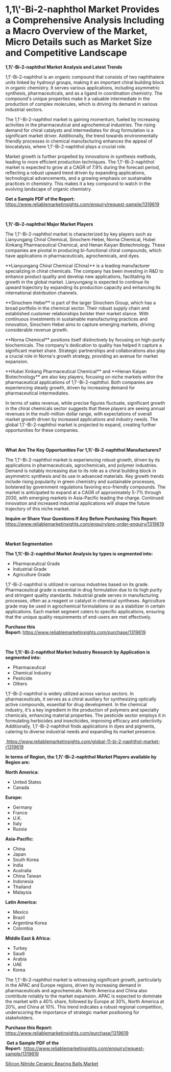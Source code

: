 <p><h1>1,1\'-Bi-2-naphthol Market Provides a Comprehensive Analysis Including a Macro Overview of the Market, Micro Details such as Market Size and Competitive Landscape</h1></p><p><strong>1,1\'-Bi-2-naphthol Market Analysis and Latest Trends</strong></p>
<p><p>1,1'-Bi-2-naphthol is an organic compound that consists of two naphthalene units linked by hydroxyl groups, making it an important chiral building block in organic chemistry. It serves various applications, including asymmetric synthesis, pharmaceuticals, and as a ligand in coordination chemistry. The compound's unique properties make it a valuable intermediate in the production of complex molecules, which is driving its demand in various industrial sectors.</p><p>The 1,1'-Bi-2-naphthol market is gaining momentum, fueled by increasing activities in the pharmaceutical and agrochemical industries. The rising demand for chiral catalysts and intermediates for drug formulation is a significant market driver. Additionally, the trend towards environmentally friendly processes in chemical manufacturing enhances the appeal of biocatalysis, where 1,1'-Bi-2-naphthol plays a crucial role.</p><p>Market growth is further propelled by innovations in synthesis methods, leading to more efficient production techniques. The 1,1'-Bi-2-naphthol market is expected to grow at a CAGR of 7.9% during the forecast period, reflecting a robust upward trend driven by expanding applications, technological advancements, and a growing emphasis on sustainable practices in chemistry. This makes it a key compound to watch in the evolving landscape of organic chemistry.</p></p>
<p><strong>Get a Sample PDF of the Report:&nbsp;</strong> <a href="https://www.reliablemarketinsights.com/enquiry/request-sample/1319619?utm_campaign=2636&utm_medium=2&utm_source=Github&utm_content=ia&utm_term=29032025&utm_id=11-bi-2-naphthol">https://www.reliablemarketinsights.com/enquiry/request-sample/1319619</a></p>
<p>&nbsp;</p>
<p><strong>1,1\'-Bi-2-naphthol Major Market Players</strong></p>
<p><p>The 1,1'-Bi-2-naphthol market is characterized by key players such as Lianyungang Chiral Chemical, Sinochem Hebei, Norna Chemical, Hubei Xinkang Pharmaceutical Chemical, and Henan Kaiyan Biotechnology. These companies are pivotal in producing bi-functional chiral compounds, which have applications in pharmaceuticals, agrochemicals, and dyes.</p><p>**Lianyungang Chiral Chemical (China)** is a leading manufacturer specializing in chiral chemicals. The company has been investing in R&D to enhance product quality and develop new applications, facilitating its growth in the global market. Lianyungang is expected to continue its upward trajectory by expanding its production capacity and enhancing its international distribution channels.</p><p>**Sinochem Hebei** is part of the larger Sinochem Group, which has a broad portfolio in the chemical sector. Their robust supply chain and established customer relationships bolster their market stance. With continuous investments in sustainable manufacturing practices and innovation, Sinochem Hebei aims to capture emerging markets, driving considerable revenue growth.</p><p>**Norna Chemical** positions itself distinctively by focusing on high-purity biochemicals. The company's dedication to quality has helped it capture a significant market share. Strategic partnerships and collaborations also play a crucial role in Norna's growth strategy, providing an avenue for market expansion.</p><p>**Hubei Xinkang Pharmaceutical Chemical** and **Henan Kaiyan Biotechnology** are also key players, focusing on niche markets within the pharmaceutical applications of 1,1'-Bi-2-naphthol. Both companies are experiencing steady growth, driven by increasing demand for pharmaceutical intermediates.</p><p>In terms of sales revenue, while precise figures fluctuate, significant growth in the chiral chemicals sector suggests that these players are seeing annual revenues in the multi-million dollar range, with expectations of overall market growth driven by increased applications and industry needs. The global 1,1'-Bi-2-naphthol market is projected to expand, creating further opportunities for these companies.</p></p>
<p>&nbsp;</p>
<p><strong>What Are The Key Opportunities For 1,1\'-Bi-2-naphthol Manufacturers?</strong></p>
<p><p>The 1,1'-Bi-2-naphthol market is experiencing robust growth, driven by its applications in pharmaceuticals, agrochemicals, and polymer industries. Demand is notably increasing due to its role as a chiral building block in asymmetric synthesis and its use in advanced materials. Key growth trends include rising popularity in green chemistry and sustainable processes, bolstered by government regulations favoring eco-friendly compounds. The market is anticipated to expand at a CAGR of approximately 5-7% through 2030, with emerging markets in Asia-Pacific leading the charge. Continued innovation and increased industrial applications will shape the future trajectory of this niche market.</p></p>
<p><strong>Inquire or Share Your Questions If Any Before Purchasing This Report:</strong> <a href="https://www.reliablemarketinsights.com/enquiry/pre-order-enquiry/1319619?utm_campaign=2636&utm_medium=2&utm_source=Github&utm_content=ia&utm_term=29032025&utm_id=11-bi-2-naphthol">https://www.reliablemarketinsights.com/enquiry/pre-order-enquiry/1319619</a></p>
<p>&nbsp;</p>
<p><strong>Market Segmentation</strong></p>
<p><strong>The 1,1\'-Bi-2-naphthol Market Analysis by types is segmented into:</strong></p>
<p><ul><li>Pharmaceutical Grade</li><li>Industrial Grade</li><li>Agriculture Grade</li></ul></p>
<p><p>1,1'-Bi-2-naphthol is utilized in various industries based on its grade. Pharmaceutical grade is essential in drug formulation due to its high purity and stringent quality standards. Industrial grade serves in manufacturing processes, often as a reagent or catalyst in chemical syntheses. Agriculture grade may be used in agrochemical formulations or as a stabilizer in certain applications. Each market segment caters to specific applications, ensuring that the unique quality requirements of end-users are met effectively.</p></p>
<p><strong>Purchase this Report:&nbsp;</strong><a href="https://www.reliablemarketinsights.com/purchase/1319619?utm_campaign=2636&utm_medium=2&utm_source=Github&utm_content=ia&utm_term=29032025&utm_id=11-bi-2-naphthol">https://www.reliablemarketinsights.com/purchase/1319619</a></p>
<p>&nbsp;</p>
<p><strong>The 1,1\'-Bi-2-naphthol Market Industry Research by Application is segmented into:</strong></p>
<p><ul><li>Pharmaceutical</li><li>Chemical Industry</li><li>Pesticide</li><li>Others</li></ul></p>
<p><p>1,1'-Bi-2-naphthol is widely utilized across various sectors. In pharmaceuticals, it serves as a chiral auxiliary for synthesizing optically active compounds, essential for drug development. In the chemical industry, it's a key ingredient in the production of polymers and specialty chemicals, enhancing material properties. The pesticide sector employs it in formulating herbicides and insecticides, improving efficacy and selectivity. Additionally, 1,1'-Bi-2-naphthol finds applications in dyes and pigments, catering to diverse industrial needs and expanding its market presence.</p></p>
<p><a href="https://www.reliablemarketinsights.com/global-11-bi-2-naphthol-market-r1319619?utm_campaign=2636&utm_medium=2&utm_source=Github&utm_content=ia&utm_term=29032025&utm_id=11-bi-2-naphthol">&nbsp;https://www.reliablemarketinsights.com/global-11-bi-2-naphthol-market-r1319619</a></p>
<p><strong>In terms of Region, the 1,1\'-Bi-2-naphthol Market Players available by Region are:</strong></p>
<p>
    <p> <strong> North America: </strong>
        <ul>
            <li>United States</li>
            <li>Canada</li>
        </ul>
        </p> 
    <p> <strong> Europe: </strong>
        <ul>
            <li>Germany</li>
            <li>France</li>
            <li>U.K.</li>
            <li>Italy</li>
            <li>Russia</li>
        </ul>
        </p> 
    <p> <strong> Asia-Pacific: </strong>
        <ul>
            <li>China</li>
            <li>Japan</li>
            <li>South Korea</li>
            <li>India</li>
            <li>Australia</li>
            <li>China Taiwan</li>
            <li>Indonesia</li>
            <li>Thailand</li>
            <li>Malaysia</li>
        </ul>
        </p> 
    <p> <strong> Latin America: </strong>
        <ul>
            <li>Mexico</li>
            <li>Brazil</li>
            <li>Argentina Korea</li>
            <li>Colombia</li>
        </ul>
        </p> 
    <p> <strong> Middle East & Africa: </strong>
        <ul>
            <li>Turkey</li>
            <li>Saudi</li>
            <li>Arabia</li>
            <li>UAE</li>
            <li>Korea</li>
        </ul>
    </p>
    </p>
<p><p>The 1,1'-Bi-2-naphthol market is witnessing significant growth, particularly in the APAC and Europe regions, driven by increasing demand in pharmaceuticals and agrochemicals. North America and China also contribute notably to the market expansion. APAC is expected to dominate the market with a 40% share, followed by Europe at 30%, North America at 20%, and China at 10%. This trend indicates a robust regional competition, underscoring the importance of strategic market positioning for stakeholders.</p></p>
<p><strong>Purchase this Report: </strong><a href="https://www.reliablemarketinsights.com/purchase/1319619?utm_campaign=2636&utm_medium=2&utm_source=Github&utm_content=ia&utm_term=29032025&utm_id=11-bi-2-naphthol">https://www.reliablemarketinsights.com/purchase/1319619</a></p>
<p>&nbsp;<strong>Get a Sample PDF of the Report:&nbsp;&nbsp;</strong><a href="https://www.reliablemarketinsights.com/enquiry/request-sample/1319619?utm_campaign=2636&utm_medium=2&utm_source=Github&utm_content=ia&utm_term=29032025&utm_id=11-bi-2-naphthol">https://www.reliablemarketinsights.com/enquiry/request-sample/1319619</a></p>
<p><strong></strong></p>
<p><p><a href="https://github.com/raeezkenedz/Market-Research-Report-List-1/blob/main/silicon-nitride-ceramic-bearing-balls-market.md?utm_campaign=2636&utm_medium=2&utm_source=Github&utm_content=ia&utm_term=29032025&utm_id=11-bi-2-naphthol">Silicon Nitride Ceramic Bearing Balls Market</a></p></p>